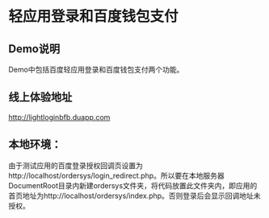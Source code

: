 轻应用登录和百度钱包支付
===============
## Demo说明

Demo中包括百度轻应用登录和百度钱包支付两个功能。

## 线上体验地址
<http://lightloginbfb.duapp.com>

## 本地环境：

由于测试应用的百度登录授权回调页设置为http://localhost/ordersys/login_redirect.php。所以要在本地服务器DocumentRoot目录内新建ordersys文件夹，将代码放置此文件夹内，即应用的首页地址为http://localhost/ordersys/index.php。否则登录后会显示回调地址未授权。

